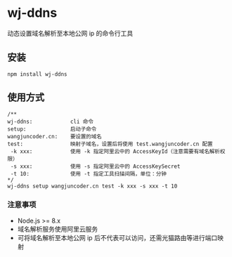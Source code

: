 # wj-ddns
动态设置域名解析至本地公网 ip 的命令行工具

## 安装
```
npm install wj-ddns
```

## 使用方式
```
/**
wj-ddns: 			cli 命令
setup: 				启动子命令
wangjuncoder.cn: 	要设置的域名
test: 				映射子域名，设置后将使用 test.wangjuncoder.cn 配置
 -k xxx: 			使用 -k 指定阿里云中的 AccessKeyId（注意需要有域名解析权限）
 -s xxx:			使用 -s 指定阿里云中的 AccessKeySecret
 -t 10:				使用 -t 指定工具扫描间隔，单位：分钟
*/ 
wj-ddns setup wangjuncoder.cn test -k xxx -s xxx -t 10

```

### 注意事项
* Node.js >= 8.x
* 域名解析服务使用阿里云服务
* 可将域名解析至本地公网 ip 后不代表可以访问，还需光猫路由等进行端口映射
